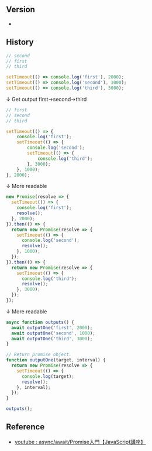 ## Version
- 

## History
```js
// second
// first
// third

setTimeout(() => console.log('first'), 2000);
setTimeout(() => console.log('second'), 1000);
setTimeout(() => console.log('third'), 3000);
```

↓ Get output first->second->third

```js
// first
// second
// third

setTimeout(() => {
    console.log('first');
    setTimeout(() => {
        console.log('second');
        setTimeout(() => {
            console.log('third');
        }, 3000);
    }, 1000);
}, 2000);
```

↓ More readable

```js
new Promise(resolve => {
  setTimeout(() => {
    console.log('first');
    resolve();
  }, 2000);
}).then(() => {
  return new Promise(resolve => {
    setTimeout(() => {
      console.log('second');
      resolve();
    }, 1000);
  });
}).then(() => {
  return new Promise(resolve => {
    setTimeout(() => {
      console.log('third');
      resolve();
    }, 3000);
  });
});
```

↓ More readable

```js
async function outputs() {
  await outputOne('first', 2000);
  await outputOne('second', 1000);
  await outputOne('third', 3000);
}

// Return promise object.
function outputOne(target, interval) {
  return new Promise(resolve => {
    setTimeout(() => {
      console.log(target);
      resolve();
    }, interval);
  });
}

outputs();
```

## Reference
- [youtube : async/await/Promise入門【JavaScript講座】](https://youtu.be/kbKIENQKuxQ)
